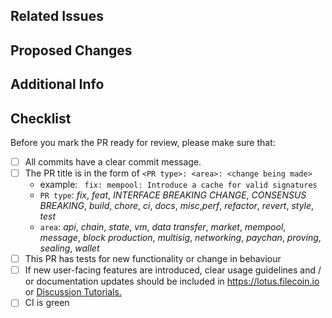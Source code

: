 ## Related Issues
<!-- link all issues that this PR might resolve/fix. If an issue doesn't exist, include a brief motivation for the change being made.-->

## Proposed Changes
<!-- provide a clear list of the changes being made-->


## Additional Info
<!-- callouts, links to documentation, and etc-->

## Checklist

Before you mark the PR ready for review, please make sure that:
- [ ] All commits have a clear commit message.
- [ ] The PR title is in the form of `<PR type>: <area>: <change being made>`
    - example: ` fix: mempool: Introduce a cache for valid signatures`
    - `PR type`: _fix_, _feat_, _INTERFACE BREAKING CHANGE_, _CONSENSUS BREAKING_, _build_, _chore_, _ci_, _docs_, _misc_,_perf_, _refactor_, _revert_, _style_, _test_
    - `area`: _api_, _chain_, _state_, _vm_, _data transfer_, _market_, _mempool_, _message_, _block production_, _multisig_, _networking_, _paychan_, _proving_, _sealing_, _wallet_
- [ ] This PR has tests for new functionality or change in behaviour
- [ ] If new user-facing features are introduced, clear usage guidelines and / or documentation updates should be included in https://lotus.filecoin.io or [Discussion Tutorials.](https://github.com/filecoin-project/lotus/discussions/categories/tutorials)
- [ ] CI is green

